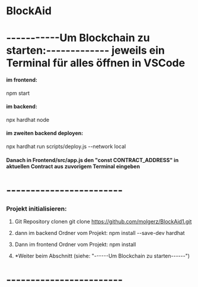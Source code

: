 # BlockAid

# -----------Um Blockchain zu starten:------------- jeweils ein Terminal für alles öffnen in VSCode


#### im frontend: 
npm start
#### im backend: 
npx hardhat node

#### im zweiten backend deployen: 
npx hardhat run scripts/deploy.js --network local

#### Danach in Frontend/src/app.js den "const CONTRACT_ADDRESS" in aktuellen Contract aus zuvorigem Terminal eingeben


# ------------------------


### Projekt initialisieren:

1. Git Repository clonen
git clone https://github.com/molgerz/BlockAid1.git

2. dann im backend Ordner vom Projekt:
npm install --save-dev hardhat 

3. Dann im frontend Ordner vom Projekt:
npm install

4. *Weiter beim Abschnitt (siehe: "------Um Blockchain zu starten------")


# ------------------------